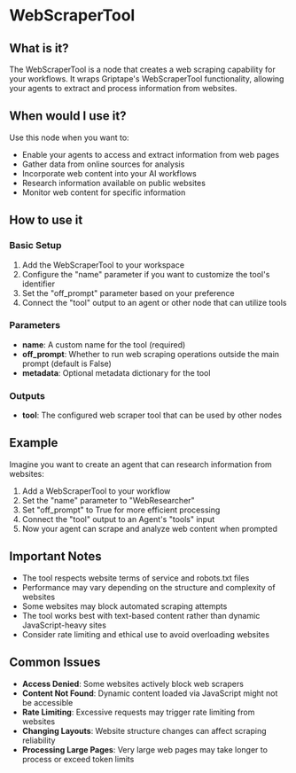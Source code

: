 # WebScraperTool

## What is it?

The WebScraperTool is a node that creates a web scraping capability for your workflows. It wraps Griptape's WebScraperTool functionality, allowing your agents to extract and process information from websites.

## When would I use it?

Use this node when you want to:

- Enable your agents to access and extract information from web pages
- Gather data from online sources for analysis
- Incorporate web content into your AI workflows
- Research information available on public websites
- Monitor web content for specific information

## How to use it

### Basic Setup

1. Add the WebScraperTool to your workspace
2. Configure the "name" parameter if you want to customize the tool's identifier
3. Set the "off_prompt" parameter based on your preference
4. Connect the "tool" output to an agent or other node that can utilize tools

### Parameters

- **name**: A custom name for the tool (required)
- **off_prompt**: Whether to run web scraping operations outside the main prompt (default is False)
- **metadata**: Optional metadata dictionary for the tool

### Outputs

- **tool**: The configured web scraper tool that can be used by other nodes

## Example

Imagine you want to create an agent that can research information from websites:

1. Add a WebScraperTool to your workflow
2. Set the "name" parameter to "WebResearcher"
3. Set "off_prompt" to True for more efficient processing
4. Connect the "tool" output to an Agent's "tools" input
5. Now your agent can scrape and analyze web content when prompted

## Important Notes

- The tool respects website terms of service and robots.txt files
- Performance may vary depending on the structure and complexity of websites
- Some websites may block automated scraping attempts
- The tool works best with text-based content rather than dynamic JavaScript-heavy sites
- Consider rate limiting and ethical use to avoid overloading websites

## Common Issues

- **Access Denied**: Some websites actively block web scrapers
- **Content Not Found**: Dynamic content loaded via JavaScript might not be accessible
- **Rate Limiting**: Excessive requests may trigger rate limiting from websites
- **Changing Layouts**: Website structure changes can affect scraping reliability
- **Processing Large Pages**: Very large web pages may take longer to process or exceed token limits
